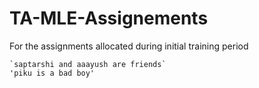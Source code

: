 # TA-MLE-Assignements
For the assignments allocated during initial training period

```
`saptarshi and aaayush are friends`
'piku is a bad boy'

```


